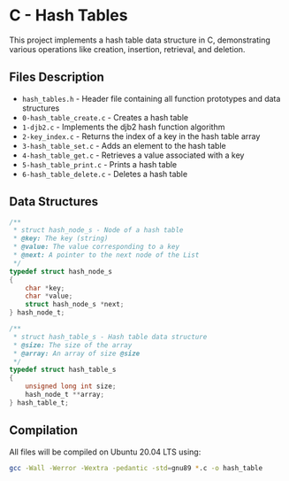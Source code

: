# C - Hash Tables

This project implements a hash table data structure in C, demonstrating various operations like creation, insertion, retrieval, and deletion.

## Files Description

* `hash_tables.h` - Header file containing all function prototypes and data structures
* `0-hash_table_create.c` - Creates a hash table
* `1-djb2.c` - Implements the djb2 hash function algorithm
* `2-key_index.c` - Returns the index of a key in the hash table array
* `3-hash_table_set.c` - Adds an element to the hash table
* `4-hash_table_get.c` - Retrieves a value associated with a key
* `5-hash_table_print.c` - Prints a hash table
* `6-hash_table_delete.c` - Deletes a hash table

## Data Structures

```c
/**
 * struct hash_node_s - Node of a hash table
 * @key: The key (string)
 * @value: The value corresponding to a key
 * @next: A pointer to the next node of the List
 */
typedef struct hash_node_s
{
    char *key;
    char *value;
    struct hash_node_s *next;
} hash_node_t;

/**
 * struct hash_table_s - Hash table data structure
 * @size: The size of the array
 * @array: An array of size @size
 */
typedef struct hash_table_s
{
    unsigned long int size;
    hash_node_t **array;
} hash_table_t;
```

## Compilation

All files will be compiled on Ubuntu 20.04 LTS using:
```bash
gcc -Wall -Werror -Wextra -pedantic -std=gnu89 *.c -o hash_table
```